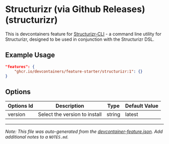 
# Structurizr (via Github Releases) (structurizr)

This is devcontainers feature for [Structurizr-CLI](https://github.com/structurizr/cli) - a command line utility for Structurizr, designed to be used in conjunction with the Structurizr DSL.

## Example Usage

```json
"features": {
    "ghcr.io/devcontainers/feature-starter/structurizr:1": {}
}
```

## Options

| Options Id | Description                   | Type   | Default Value |
| ---------- | ----------------------------- | ------ | ------------- |
| version    | Select the version to install | string | latest        |



---

_Note: This file was auto-generated from the [devcontainer-feature.json](https://github.com/devcontainers/feature-starter/blob/main/src/hello/devcontainer-feature.json).  Add additional notes to a `NOTES.md`._
